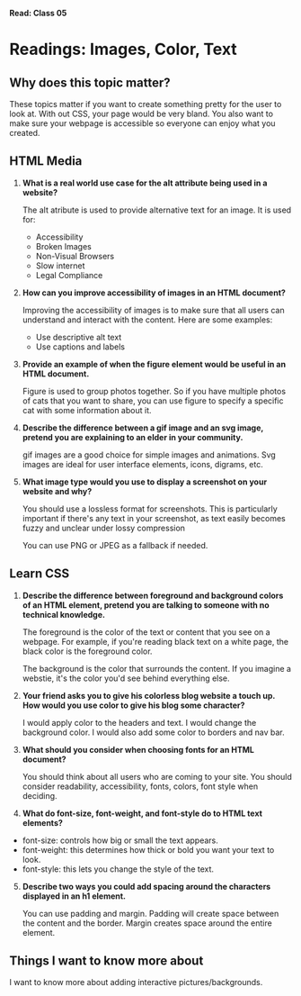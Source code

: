 **Read: Class 05**
# Readings: Images, Color, Text

## Why does this topic matter? 

These topics matter if you want to create something pretty for the user to look at. With out CSS, your page would be very bland. You also want to make sure your webpage is accessible so everyone can enjoy what you created.

## HTML Media

1. **What is a real world use case for the alt attribute being used in a website?**

    The alt atribute is used to provide alternative text for an image. It is used for:
    - Accessibility
    - Broken Images
    - Non-Visual Browsers
    - Slow internet
    - Legal Compliance


2. **How can you improve accessibility of images in an HTML document?**
  
    Improving the accessibility of images is to make sure that all users can understand and interact with the content. Here are some examples:

    - Use descriptive alt text
    - Use captions and labels


3. **Provide an example of when the figure element would be useful in an HTML document.**

    Figure is used to group photos together. So if you have multiple photos of cats that you want to share, you can use figure to specify a specific cat with some information about it.

4. **Describe the difference between a gif image and an svg image, pretend you are explaining to an elder in your community.**

    gif images are a good choice for simple images and animations. Svg images are ideal for user interface elements, icons, digrams, etc.

5. **What image type would you use to display a screenshot on your website and why?**

    You should use a lossless format for screenshots. This is particularly important if there's any text in your screenshot, as text easily becomes fuzzy and unclear under lossy compression
    
    You can use PNG or JPEG as a fallback if needed.

## Learn CSS

1. **Describe the difference between foreground and background colors of an HTML element, pretend you are talking to someone with no technical knowledge.**

    The foreground is the color of the text or content that you see on a webpage. For example, if you're reading black text on a white page, the black color is the foreground color.

    The background is the color that surrounds the content. If you imagine a webstie, it's the color you'd see behind everything else.

2. **Your friend asks you to give his colorless blog website a touch up. How would you use color to give his blog some character?**

    I would apply color to the headers and text. I would change the background color. I would also add some color to borders and nav bar.

3. **What should you consider when choosing fonts for an HTML document?**

    You should think about all users who are coming to your site. You should consider readability, accessibility, fonts, colors, font style when deciding.

4. **What do font-size, font-weight, and font-style do to HTML text elements?**

- font-size: controls how big or small the text appears. 
- font-weight: this determines how thick or bold you want your text to look.
- font-style: this lets you change the style of the text. 

5. **Describe two ways you could add spacing around the characters displayed in an h1 element.**

    You can use padding and margin. Padding will create space between the content and the border. Margin creates space around the entire element.

## Things I want to know more about

I want to know more about adding interactive pictures/backgrounds.